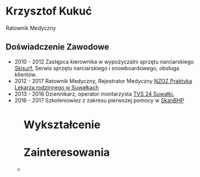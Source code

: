 <h1> Krzysztof Kukuć </h1>
<span> Ratownik Medyczny </span> 
<p></p>
<h2>Doświadczenie Zawodowe</h2>
<ul>
    <li> 2010 - 2012 Zastępca kierownika w wypożyczalni sprzętu narciarskiego <a href="http://www.skisurf.pl/">Skisurf.</a> 
     Serwis sprzętu narciarskiego i snowboardowego,
     obsługa klientów.</li>
    <li> 2012 - 2017 Ratownik Medyczny, Rejestrator Medyczny 
        <a href="https://placowki.mp.pl/unit/index?id=513851">NZOZ Praktyka Lekarza rodzinnego w Suwałkach</a> </li>
    <li> 2013 - 2016 Dziennikarz, operator montarzysta 
        <a href="https://www.tvs24.pl/">TVS 24 Suwałki.</a>
    <li> 2016 - 2017 Szkoleniowiez z zakresu pierwszej pomocy w
        <a href="https://skanbhp.pl/">SkanBHP</a>
    </li>
    </li>
        <ul>
<h1>Wykształcenie</h1>
<h1>Zainteresowania</h1>
<li></li>
